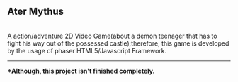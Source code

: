 <h2><b>Ater Mythus</b></h2> <br>
A action/adventure 2D Video Game(about a demon teenager that has to fight his way out of the possessed castle);therefore, this game is developed by the usage of phaser HTML5/Javascript Framework. 
<br>
<hr>
<b>*Although, this project isn't finished completely.<b/>
